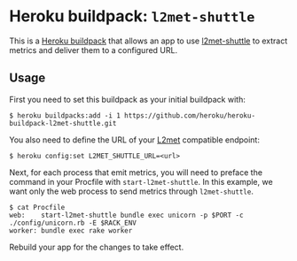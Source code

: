 # Heroku buildpack: `l2met-shuttle`

This is a [Heroku buildpack][buildpack] that allows an app to use [l2met-shuttle][] to extract metrics and deliver them to a configured URL.

[buildpack]: https://devcenter.heroku.com/articles/buildpacks
[l2met-shuttle]: https://github.com/heroku/l2met-shuttle

## Usage

First you need to set this buildpack as your initial buildpack with:

    $ heroku buildpacks:add -i 1 https://github.com/heroku/heroku-buildpack-l2met-shuttle.git

You also need to define the URL of your [L2met][l2met] compatible endpoint:

    $ heroku config:set L2MET_SHUTTLE_URL=<url>

Next, for each process that emit metrics, you will need to preface the command in your Procfile with `start-l2met-shuttle`. In this example, we want only the web process to send metrics through `l2met-shuttle`.

    $ cat Procfile
    web:    start-l2met-shuttle bundle exec unicorn -p $PORT -c ./config/unicorn.rb -E $RACK_ENV
    worker: bundle exec rake worker

Rebuild your app for the changes to take effect.

[l2met]: https://github.com/ryandotsmith/l2met
